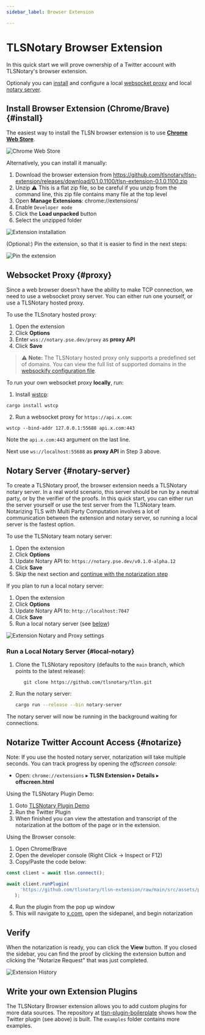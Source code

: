 ```yaml
---
sidebar_label: Browser Extension

---
```

# TLSNotary Browser Extension

In this quick start we will prove ownership of a Twitter account with TLSNotary's browser extension.

Optionaly you can [install](#install) and configure a local [websocket proxy](#proxy) and local [notary server](#notary-server).

## Install Browser Extension (Chrome/Brave) {#install}

The easiest way to install the TLSN browser extension is to use **[Chrome Web Store](https://chromewebstore.google.com/detail/gcfkkledipjbgdbimfpijgbkhajiaaph)**.

![Chrome Web Store](./images/chromewebstore.png)

Alternatively, you can install it manually:
1. Download the browser extension from https://github.com/tlsnotary/tlsn-extension/releases/download/0.1.0.1100/tlsn-extension-0.1.0.1100.zip
2. Unzip
   ⚠️ This is a flat zip file, so be careful if you unzip from the command line, this zip file contains many file at the top level
3. Open **Manage Extensions**: chrome://extensions/
4. Enable `Developer mode`
5. Click the **Load unpacked** button
6. Select the unzipped folder

![Extension installation](./images/extension_install.png)

(Optional:) Pin the extension, so that it is easier to find in the next steps:

![Pin the extension](./images/extension_pin.png)

## Websocket Proxy {#proxy}

Since a web browser doesn't have the ability to make TCP connection, we need to use a websocket proxy server. You can either run one yourself, or use a TLSNotary hosted proxy.

To use the TLSnotary hosted proxy:
   1. Open the extension
   2. Click **Options**
   3. Enter `wss://notary.pse.dev/proxy` as **proxy API**
   4. Click **Save**

> ⚠️ **Note:** The TLSNotary hosted proxy only supports a predefined set of domains. You can view the full list of supported domains in the [websockify configuration file](https://github.com/privacy-ethereum/tlsn-infra/blob/main/docker/websockify/websockify_config).

To run your own websocket proxy **locally**, run:
1. Install [wstcp](https://github.com/sile/wstcp):
```shell
cargo install wstcp
```
2. Run a websocket proxy for `https://api.x.com`:
```shell
wstcp --bind-addr 127.0.0.1:55688 api.x.com:443
```
Note the `api.x.com:443` argument on the last line.

Next use  `ws://localhost:55688` as **proxy API** in Step 3 above.

## Notary Server {#notary-server}

To create a TLSNotary proof, the browser extension needs a TLSNotary notary server. In a real world scenario, this server should be run by a neutral party, or by the verifier of the proofs. In this quick start, you can either run the server yourself or use the test server from the TLSNotary team. Notarizing TLS with Multi Party Computation involves a lot of communication between the extension and notary server, so running a local server is the fastest option.

To use the TLSNotary team notary server:
1. Open the extension
2. Click **Options**
3. Update Notary API to: `https://notary.pse.dev/v0.1.0-alpha.12`
4. Click **Save**
5. Skip the next section and [continue with the notarization step](#notarize)

If you plan to run a local notary server:
1. Open the extension
2. Click **Options**
3. Update Notary API to: `http://localhost:7047`
4. Click **Save**
5. Run a local notary server (see [below](#local-notary))

![Extension Notary and Proxy settings](./images/extension_proxy.png)

### Run a Local Notary Server {#local-notary}

1. Clone the TLSNotary repository (defaults to the `main` branch, which points to the latest release):
   ```shell
      git clone https://github.com/tlsnotary/tlsn.git
   ```
2. Run the notary server:
   ```sh
   cargo run --release --bin notary-server
   ```

The notary server will now be running in the background waiting for connections.

## Notarize Twitter Account Access {#notarize}
   Note: If you use the hosted notary server, notarization will take multiple seconds. You can track progress by opening the *offscreen console*:
   * Open: `chrome://extensions` ▸ **TLSN Extension** ▸ **Details** ▸ **offscreen.html**

   Using the TLSNotary Plugin Demo:
   1. Goto [TLSNotary Plugin Demo](https://demo.tlsnotary.org)
   2. Run the Twitter Plugin
   3. When finished you can view the attestation and transcript of the notarization at the bottom of the page or in the extension.


   Using the Browser console:
   1. Open Chrome/Brave
   2. Open the developer console (Right Click -> Inspect or F12)
   3. Copy/Paste the code below:
   ```javascript
   const client = await tlsn.connect();

   await client.runPlugin(
        'https://github.com/tlsnotary/tlsn-extension/raw/main/src/assets/plugins/twitter_profile.wasm'
      );
   ```
   4. Run the plugin from the pop up window
   5. This will navigate to [x.com](https://x.com), open the sidepanel, and begin notarization

## Verify

   When the notarization is ready, you can click the **View** button. If you closed the sidebar, you can find the proof by clicking the extension button and clicking the "Notarize Request" that was just completed.

![Extension History](./images/extension_history_new.png)

## Write your own Extension Plugins

The TLSNotary Browser extension allows you to add custom plugins for more data sources. The repository at [tlsn-plugin-boilerplate](https://github.com/tlsnotary/tlsn-plugin-boilerplate) shows how the Twitter plugin (see above) is built. The `examples` folder contains more examples.
